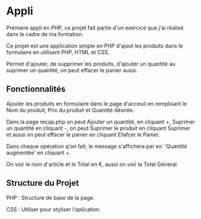 # Appli

Prémiere appli en PHP, ce projet fait partie d'un exercice que j'ai réalisé dans le cadre de ma formation.

Ce projet est une application simple en PHP d'ajout les produits dans le formulaire en utilisant PHP, HTML et CSS. 


Permet d'ajouter, de supprimer les produits,  d'ajouter un quantité au suprimer un quantité, on peut effacer le panier aussi.

## Fonctionnalités
Ajouter les produits en formulaire dans le page d'acceuil en remplisant le Nom du produit, Prix du produit et Quantité désirée.

Dans la page recap.php on peut Ajouter un quantité, en cliquant +, Suprimer un quantité en cliquant -, on peut Suprimer le produit en cliquant Suprimer et aussi on peut effacer le panier en cliquant Efafcer le Panier.

Dans chaque opération q'on fait, le message s'affichera par ex: 'Quantité augmentée' en cliquant +.

On voir le nom d'article et le Total en €, aussi on voir la Total Géneral.

## Structure du Projet
PHP : Structure de base de la page.

CSS : Utiliser pour styliser l'aplication.

